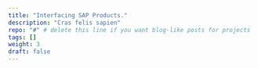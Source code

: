 ```yaml
---
title: "Interfacing SAP Products."
description: "Cras felis sapien"
repo: "#" # delete this line if you want blog-like posts for projects
tags: []
weight: 3
draft: false
---
```

